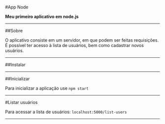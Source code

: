 #App Node

**Meu primeiro aplicativo em node.js**

---

##Sobre

O aplicativo consiste em um servidor, em que podem ser feitas requisições. É possível ter acesso à lista de usuários, bem como cadastrar novos usuários.

---

##Instalar



---

##Inicializar

Para inicializar a aplicação use `npm start`

---

#Listar usuários

Para acessar a lista de usuários: `localhost:5000/list-users`

---